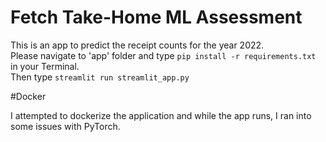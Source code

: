 # Fetch Take-Home ML Assessment

This is an app to predict the receipt counts for the year 2022.<br>
Please navigate to 'app' folder and type `pip install -r requirements.txt` in your Terminal.<br>
Then type `streamlit run streamlit_app.py`<br>

#Docker

I attempted to dockerize the application and while the app runs, I ran into some issues with PyTorch.
